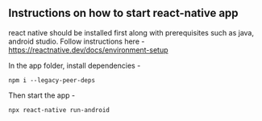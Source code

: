 ## Instructions on how to start react-native app

react native should be installed first along with prerequisites such as java, android studio. Follow instructions here - https://reactnative.dev/docs/environment-setup

In the app folder, install dependencies -

```
npm i --legacy-peer-deps
```

Then start the app -

```
npx react-native run-android
```
